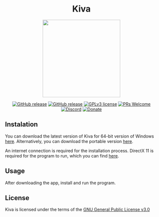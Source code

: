 <h1 align="center">Kiva</h1>

<p align="center">
    <img src="https://i.imgur.com/ffn8W81.png" width="256" style=""/>
    <br />
    <strong></strong>
</p>

<p align="center">
    <a href="https://github.com/arduano/Kiva/releases/"><img src="https://img.shields.io/github/release/arduano/Kiva.svg?style=flat-square" alt="GitHub release"></a>
    <a href="https://github.com/arduano/Kiva/releases/"><img src="https://img.shields.io/github/downloads/arduano/Kiva/total.svg?style=flat-square" alt="GitHub release"></a>
    <a href="https://github.com/arduano/Kiva/blob/master/LICENSE"><img src="https://img.shields.io/github/license/arduano/Kiva.svg?style=flat-square" alt="GPLv3 license"></a>
    <a href="http://makeapullrequest.com"><img src="https://img.shields.io/badge/PRs-welcome-brightgreen.svg?style=flat-square" alt="PRs Welcome"></a>
    <a href="https://discord.gg/Aj4cb5"><img src="https://img.shields.io/discord/549344616210628609.svg?style=flat-square" alt="Discord"></a>
    <a href="https://www.paypal.com/cgi-bin/webscr?cmd=_s-xclick&hosted_button_id=M9XRCSPYSMBCA&source=url"><img src="https://img.shields.io/badge/Donate-PayPal-green.svg?style=flat-square" alt="Donate"></a>
</p>

## Instalation
You can download the latest version of Kiva for 64-bit version of Windows [here](https://github.com/arduano/Kiva/releases/latest/download/KivaInstaller.exe). Alternatively, you can download the portable version [here](https://github.com/arduano/Kiva/releases/download/latest/KivaPortable.zip).

An internet connection is required for the installation process. DirectX 11 is required for the program to run, which you can find [here](https://www.microsoft.com/en-us/download/details.aspx?id=17431).

## Usage
After downloading the app, install and run the program.

## License
Kiva is licensed under the terms of the [GNU General Public License v3.0](https://github.com/arduano/Kiva/blob/master/LICENSE)